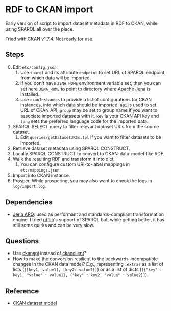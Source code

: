 RDF to CKAN import
==================

Early version of script to import dataset metadata in RDF to CKAN, while using SPARQL all over the place. 

Tried with CKAN v1.7.4. Not ready for use.

Steps
-----

0. Edit `etc/config.json`:
    1. Use `sparql` and its attribute `endpoint` to set URL of SPARQL endpoint, from which data will be imported.
    2. If you don't have `JENA_HOME` environment variable set, then you can set here `JENA_HOME` to point to directory where [Apache Jena](http://jena.apache.org) is installed.
    3. Use `ckanInstances` to provide a list of configurations for CKAN instances, into which data should be imported. `api` is used to set URL of CKAN API, `group` may be set to group name if you want to associate imported datasets with it, `key` is your CKAN API key and `lang` sets the preferred language code for the imported data.
1. SPARQL SELECT query to filter relevant dataset URIs from the source dataset.
    1. Edit `queries/getDatasetURIs.tpl` if you want to filter datasets to be imported.
2. Retrieve dataset metadata using SPARQL CONSTRUCT.
3. Locally SPARQL CONSTRUCT to convert to CKAN-data-model-like RDF.
4. Walk the resulting RDF and transform it into dict.
    1. You can configure custom URI-to-label mappings in `etc/mappings.json`.
5. Import into CKAN instance.
6. Prosper. While prospering, you may also want to check the logs in `log/import.log`.

Dependencies
------------

- [Jena ARQ](http://jena.apache.org/documentation/query/): used as performant and standards-compliant transformation engine. I tried [rdflib](https://github.com/RDFLib/rdflib)'s support of SPARQL but, while getting better, it has still some quirks and can be very slow.

Questions
---------

- Use [ckanapi](https://github.com/wardi/ckanapi) instead of [ckanclient](https://github.com/okfn/ckanclient)?
- How to make the conversion resilient to the backwards-incompatible changes in the CKAN data model? E.g., representing `:extras` as a list of lists (`[[key1, value1], [key2: value2]]`) or as a list of dicts (`[{"key" : key1, "value" : value1}, {"key" : key2, "value" : value2}]`).
 
Reference
---------

- [CKAN dataset model](http://docs.ckan.org/en/ckan-1.8/domain-model-dataset.html)
